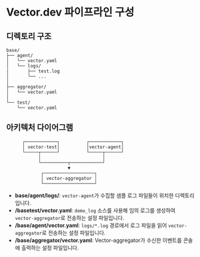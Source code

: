 # Vector.dev 파이프라인 구성



## 디렉토리 구조

```
base/
├── agent/
│   └── vector.yaml
│   └── logs/
|       ├── test.log
│       └── ...
│
├── aggregator/
│   └── vector.yaml
│
└── test/
    └── vector.yaml

```

## 아키텍처 다이어그램


```
      ┌────────────┐          ┌────────────┐
      │ vector-test│          │vector-agent│
      └─────┬──────┘          └─────┬──────┘
            │                       │
            └──────────┬────────────┘
                       ▼
             ┌───────────────────┐
             │ vector-aggregator │
             └───────────────────┘
```

- **base/agent/logs/**: `vector-agent`가 수집할 샘플 로그 파일들이 위치한 디렉토리입니다.
- **/basetest/vector.yaml**: `demo_log` 소스를 사용해 임의 로그를 생성하여 `vector-aggregator`로 전송하는 설정 파일입니다.
- **/base/agent/vector.yaml**: `logs/*.log` 경로에서 로그 파일을 읽어 `vector-aggregator`로 전송하는 설정 파일입니다.
- **/base/aggregator/vector.yaml**: Vector-aggregator가 수신한 이벤트를 콘솔에 출력하는 설정 파일입니다.
